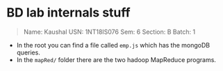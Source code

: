 # BD lab internals stuff

> Name: Kaushal
> USN: 1NT18IS076
> Sem: 6
> Section: B
> Batch: 1

- In the root you can find a file called `emp.js` which has the mongoDB queries.
- In the `mapRed/` folder there are the two hadoop MapReduce programs.
